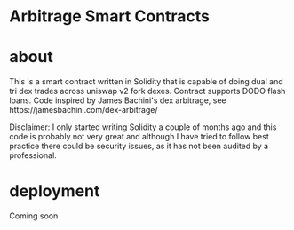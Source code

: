 # Arbitrage Smart Contracts


# about
<p>
This is a smart contract written in Solidity that is capable of doing dual and tri dex trades across uniswap v2 fork dexes. 
Contract supports DODO flash loans. 
Code inspired by James Bachini's dex arbitrage, see https://jamesbachini.com/dex-arbitrage/
</p>

<p>
Disclaimer: I only started writing Solidity a couple of months ago and this code is probably not very great and although 
I have tried to follow best practice there could be security issues, as it has not been audited by a professional.
</p>

# deployment

<p>
Coming soon
</p>
